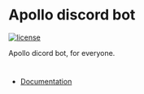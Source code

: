 # Apollo discord bot
[![license](https://camo.githubusercontent.com/890acbdcb87868b382af9a4b1fac507b9659d9bf/68747470733a2f2f696d672e736869656c64732e696f2f62616467652f6c6963656e73652d4d49542d626c75652e737667)](https://opensource.org/licenses/MIT)

Apollo dicord bot, for everyone.

# 
+ <a href="https://github.com/mertcandav/apollo/wiki">Documentation<a/>
